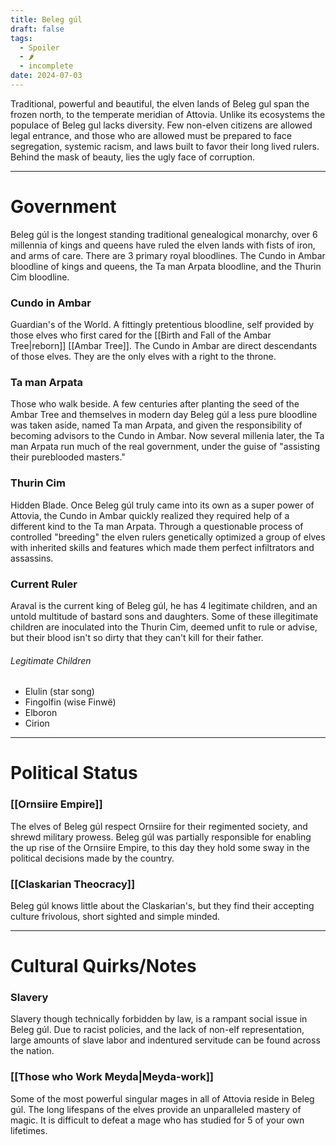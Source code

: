 ```yaml
---
title: Beleg gúl
draft: false
tags:
  - Spoiler
  - 🌶
  - incomplete
date: 2024-07-03
---
```

Traditional, powerful and beautiful, the elven lands of Beleg gul span the frozen north, to the temperate meridian of Attovia. Unlike its ecosystems the populace of Beleg gul lacks diversity. Few non-elven citizens are allowed legal entrance, and those who are allowed must be prepared to face segregation, systemic racism, and laws built to favor their long lived rulers. Behind the mask of beauty, lies the ugly face of corruption.

<hr>

# Government
Beleg gúl is the longest standing traditional genealogical monarchy, over 6 millennia of kings and queens have ruled the elven lands with fists of iron, and arms of care. There are 3 primary royal bloodlines. The Cundo in Ambar bloodline of kings and queens, the Ta man Arpata  bloodline, and the Thurin Cim bloodline.
### Cundo in Ambar
Guardian's of the World. A fittingly pretentious bloodline, self provided by those elves who first cared for the [[Birth and Fall of the Ambar Tree|reborn]] [[Ambar Tree]]. The Cundo in Ambar are direct descendants of those elves. They are the only elves with a right to the throne.
### Ta man Arpata
Those who walk beside. A few centuries after planting the seed of the Ambar Tree and themselves in modern day Beleg gúl a less pure bloodline was taken aside, named Ta man Arpata, and given the responsibility of becoming advisors to the Cundo in Ambar. Now several millenia later, the Ta man Arpata run much of the real government, under the guise of "assisting their pureblooded masters."
### Thurin Cim
Hidden Blade. Once Beleg gúl truly came into its own as a super power of Attovia, the Cundo in Ambar quickly realized they required help of a different kind to the Ta man Arpata. Through a questionable process of controlled "breeding" the elven rulers genetically optimized a group of elves with inherited skills and features which made them perfect infiltrators and assassins. 
### Current Ruler
Araval is the current king of Beleg gúl, he has 4 legitimate children, and an untold multitude of bastard sons and daughters. Some of these illegitimate children are inoculated into the Thurin Cim, deemed unfit to rule or advise, but their blood isn't so dirty that they can't kill for their father.
###### Legitimate Children
- Elulin (star song)
- Fingolfin (wise Finwë)
- Elboron
- Cirion
<hr>

# Political Status
### [[Ornsiire Empire]] 
The elves of Beleg gúl respect Ornsiire for their regimented society, and shrewd military prowess. Beleg gúl was partially responsible for enabling the up rise of the Ornsiire Empire, to this day they hold some sway in the political decisions made by the country.

### [[Claskarian Theocracy]]
Beleg gúl knows little about the Claskarian's, but they find their accepting culture frivolous, short sighted and simple minded.

---

# Cultural Quirks/Notes
### Slavery
Slavery though technically forbidden by law, is a rampant social issue in Beleg gúl. Due to racist policies, and the lack of non-elf representation, large amounts of slave labor and indentured servitude can be found across the nation.
### [[Those who Work Meyda|Meyda-work]]
Some of the most powerful singular mages in all of Attovia reside in Beleg gúl. The long lifespans of the elves provide an unparalleled mastery of magic. It is difficult to defeat a mage who has studied for 5 of your own lifetimes.